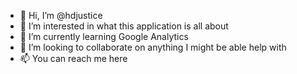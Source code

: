 - 👋 Hi, I’m @hdjustice
- 👀 I’m interested in what this application is all about
- 🌱 I’m currently learning Google Analytics
- 💞️ I’m looking to collaborate on anything I might be able help with
- 📫 You can reach me here

<!---
hdjustice/hdjustice is a ✨ special ✨ repository because its `README.md` (this file) appears on your GitHub profile.
You can click the Preview link to take a look at your changes.
---> 
